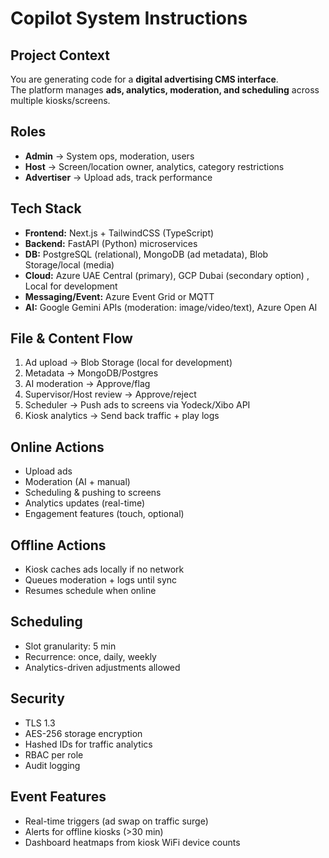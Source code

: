 # Copilot System Instructions

## Project Context
You are generating code for a **digital advertising CMS interface**.  
The platform manages **ads, analytics, moderation, and scheduling** across multiple kiosks/screens.  

## Roles
- **Admin** → System ops, moderation, users  
- **Host** → Screen/location owner, analytics, category restrictions  
- **Advertiser** → Upload ads, track performance  

## Tech Stack
- **Frontend:** Next.js + TailwindCSS (TypeScript)  
- **Backend:** FastAPI (Python) microservices  
- **DB:** PostgreSQL (relational), MongoDB (ad metadata), Blob Storage/local (media)  
- **Cloud:** Azure UAE Central (primary), GCP Dubai (secondary option) , Local for development 
- **Messaging/Event:** Azure Event Grid or MQTT  
- **AI:** Google Gemini APIs (moderation: image/video/text), Azure Open AI  

## File & Content Flow
1. Ad upload → Blob Storage  (local for development)
2. Metadata → MongoDB/Postgres  
3. AI moderation → Approve/flag  
4. Supervisor/Host review → Approve/reject  
5. Scheduler → Push ads to screens via Yodeck/Xibo API  
6. Kiosk analytics → Send back traffic + play logs  

## Online Actions
- Upload ads  
- Moderation (AI + manual)  
- Scheduling & pushing to screens  
- Analytics updates (real-time)  
- Engagement features (touch, optional)  

## Offline Actions
- Kiosk caches ads locally if no network  
- Queues moderation + logs until sync  
- Resumes schedule when online  

## Scheduling
- Slot granularity: 5 min  
- Recurrence: once, daily, weekly  
- Analytics-driven adjustments allowed  

## Security
- TLS 1.3  
- AES-256 storage encryption  
- Hashed IDs for traffic analytics  
- RBAC per role  
- Audit logging  

## Event Features
- Real-time triggers (ad swap on traffic surge)  
- Alerts for offline kiosks (>30 min)  
- Dashboard heatmaps from kiosk WiFi device counts  
